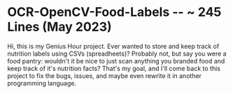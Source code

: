 # OCR-OpenCV-Food-Labels -- ~ 245 Lines (May 2023)
 
Hi, this is my Genius Hour project. Ever wanted to store and keep track of nutrition labels using CSVs (spreadheets)? Probably not, but say you were a food pantry: wouldn't it be nice to just scan anything you branded food and keep track of it's nutrition facts? That's my goal, and I'll come back to this project to fix the bugs, issues, and maybe even rewrite it in another programming language. 
